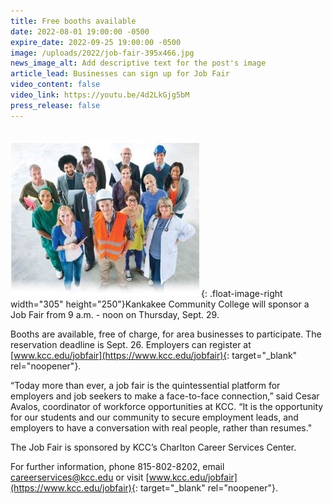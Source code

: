 ```yaml
---
title: Free booths available
date: 2022-08-01 19:00:00 -0500
expire_date: 2022-09-25 19:00:00 -0500
image: /uploads/2022/job-fair-395x466.jpg
news_image_alt: Add descriptive text for the post's image
article_lead: Businesses can sign up for Job Fair
video_content: false
video_link: https://youtu.be/4d2LkGjg5bM
press_release: false
---
```

<br>![](/uploads/2022/job-fair-250x305.jpg){: .float-image-right width="305" height="250"}Kankakee Community College will sponsor a Job Fair from 9 a.m. - noon on Thursday, Sept. 29.&nbsp;

Booths are available, free of charge, for area businesses to participate. The reservation deadline is Sept. 26. Employers can register at [www.kcc.edu/jobfair](https://www.kcc.edu/jobfair){: target="_blank" rel="noopener"}.

“Today more than ever, a job fair is the quintessential platform for employers and job seekers to make a face-to-face connection,” said Cesar Avalos, coordinator of workforce opportunities at KCC. “It is the opportunity for our students and our community to secure employment leads, and employers to have a conversation with real people, rather than resumes."

The Job Fair is sponsored by KCC’s Charlton Career Services Center.

For further information, phone 815-802-8202, email [careerservices@kcc.edu](mailto:careerservices@kcc.edu) or visit [www.kcc.edu/jobfair](https://www.kcc.edu/jobfair){: target="_blank" rel="noopener"}.